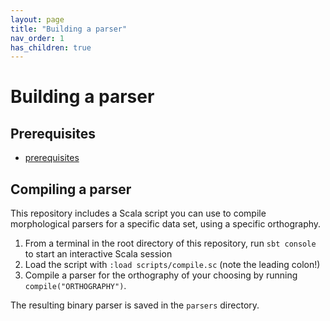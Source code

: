 ```yaml
---
layout: page
title: "Building a parser"
nav_order: 1
has_children: true
---
```



# Building a parser


## Prerequisites

- [prerequisites](./prerequisites/)



## Compiling a parser

This repository includes a Scala script you can use to compile morphological parsers for a specific data set, using a specific orthography.

1. From a terminal in the root directory of this repository, run `sbt console` to start an interactive Scala session
2. Load the script with `:load scripts/compile.sc` (note the leading colon!)
3. Compile a parser for the orthography of your choosing by running `compile("ORTHOGRAPHY")`.

The resulting binary parser is saved in the `parsers` directory.
